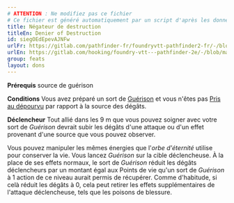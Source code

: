 ```yaml
---
# ATTENTION : Ne modifiez pas ce fichier
# Ce fichier est généré automatiquement par un script d'après les données du module Foundry VTT officiel et de sa traduction
title: Négateur de destruction
titleEn: Denier of Destruction
id: siegOEdEpevAJNFw
urlFr: https://gitlab.com/pathfinder-fr/foundryvtt-pathfinder2-fr/-/blob/master/data/feats/siegOEdEpevAJNFw.htm
urlEn: https://gitlab.com/hooking/foundry-vtt---pathfinder-2e/-/blob/master/packs/data/feats.db/denier-of-destruction.json
group: feats
layout: dons
---
```

**Prérequis** source de guérison

**Conditions** Vous avez préparé un sort de [Guérison](../spells/guérison.md) et vous n'êtes pas [Pris au dépourvu](../etats/pris-au-dépourvu.md) par rapport à la source des dégâts.

**Déclencheur** Tout allié dans les 9 m que vous pouvez soigner avec votre sort de <em>Guérison</em> devrait subir les dégâts d'une attaque ou d'un effet provenant d'une source que vous pouvez observer.

Vous pouvez manipuler les mêmes énergies que l'<em>orbe d'éternité</em> utilise pour conserver la vie. Vous lancez <em>Guérison</em> sur la cible déclencheuse. À la place de ses effets normaux, le sort de <em>Guérison</em> réduit les dégâts déclencheurs par un montant égal aux Points de vie qu'un sort de <em>Guérison</em> à 1 action de ce niveau aurait permis de récupérer. Comme d'habitude, si celà réduit les dégâts à 0, cela peut retirer les effets supplémentaires de l'attaque déclencheuse, tels que les poisons de blessure.


